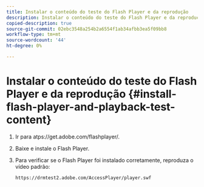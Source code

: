 ```yaml
---
title: Instalar o conteúdo do teste do Flash Player e da reprodução
description: Instalar o conteúdo do teste do Flash Player e da reprodução
copied-description: true
source-git-commit: 02ebc3548a254b2a6554f1ab34afbb3ea5f09bb8
workflow-type: tm+mt
source-wordcount: '44'
ht-degree: 0%

---
```


# Instalar o conteúdo do teste do Flash Player e da reprodução {#install-flash-player-and-playback-test-content}

1. Ir para a<span></span>tps://get.adobe.com/flashplayer/.
1. Baixe e instale o Flash Player.
1. Para verificar se o Flash Player foi instalado corretamente, reproduza o vídeo padrão:

   `https://drmtest2.adobe.com/AccessPlayer/player.swf`
